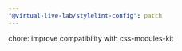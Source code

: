 ```yaml
---
"@virtual-live-lab/stylelint-config": patch
---
```


chore: improve compatibility with css-modules-kit
